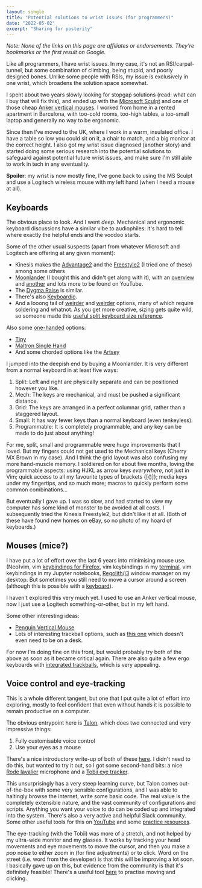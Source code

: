 ```yaml
---
layout: single
title: "Potential solutions to wrist issues (for programmers)"
date: "2022-05-02"
excerpt: "Sharing for posterity"
---
```


_Note: None of the links on this page are affiliates or endorsements. They're bookmarks or the first result on Google._

Like all programmers, I have wrist issues. In my case, it's not an RSI/carpal-tunnel, but some combination of climbing, being stupid, and poorly designed bones. Unlike some people with RSIs, my issue is exclusively in one wrist, which broadens the solution space somewhat.

I spent about two years slowly looking for stopgap solutions (read: what can I buy that will fix this), and ended up with the [Microsoft Sculpt](https://www.microsoft.com/en-gb/d/microsoft-sculpt-ergonomic-desktop/8xk02kz6k69w) and one of those cheap [Anker vertical mouses](https://uk.anker.com/products/a7851). I worked from home in a rented apartment in Barcelona, with too-cold rooms, too-high tables, a too-small laptop and generally no way to be ergonomic.

Since then I've moved to the UK, where I work in a warm, insulated office. I have a table so low you could sit on it, a chair to match, and a big monitor at the correct height. I also got my wrist issue diagnosed (another story) and started doing some serious research into the potential solutions to safeguard against potential future wrist issues, and make sure I'm still able to work in tech in any eventuality.

**Spoiler**: my wrist is now mostly fine, I've gone back to using the MS Sculpt and use a Logitech wireless mouse with my left hand (when I need a mouse at all).

## Keyboards
The obvious place to look. And I went _deep_. Mechanical and ergonomic keyboard discussions have a similar vibe to audiophiles: it's hard to tell where exactly the helpful ends and the voodoo starts.

Some of the other usual suspects (apart from whatever Microsoft and Logitech are offering at any given moment):
- Kinesis makes the [Advantage2](https://kinesis-ergo.com/keyboards/advantage2-keyboard/) and the [Freestyle2](https://kinesis-ergo.com/keyboards/freestyle2-keyboard/) (I tried one of these) among some others
- [Moonlander](https://www.zsa.io/moonlander/) (I bought this and didn't get along with it), with an [overview](https://soletta.medium.com/zsa-moonlander-mk1-65969c563ec0) and [another](https://www.milesmcbain.com/posts/zsa-moonlander-review/) and lots more to be found on YouTube.
- The [Dygma Raise](https://dygma.com/) is similar.
- There's also [Keyboardio](https://shop.keyboard.io/).
- And a looong tail of [weirder](https://old.reddit.com/r/MechanicalKeyboards/comments/g3aue6/the_dactylmanuformrtrack_with_qmk_features_on_a/) and [weirder]() options, many of which require soldering and whatnot. As you get more creative, sizing gets quite wild, so someone made this [useful split keyboard size reference](https://jhelvy.shinyapps.io/splitkbcompare/).

Also some [one-handed](https://old.reddit.com/r/ErgoMechKeyboards/comments/o21plf/onehanded_solutions/) options:
- [Tipy](https://tipykeyboard.com/en/home/)
- [Maltron Single Hand](https://www.maltron.com/store/p1/Maltron_Single_Hand_Keyboards_-_UK_English.html)
- And some chorded options like the [Artsey](https://artsey.io/)

I jumped into the deepish end by buying a Moonlander. It is very different from a normal keyboard in at least five ways:
1. Split: Left and right are physically separate and can be positioned however you like.
2. Mech: The keys are mechanical, and must be pushed a significant distance.
3. Grid: The keys are arranged in a perfect columnar grid, rather than a staggered layout.
4. Small: It has way fewer keys than a normal keyboard (even tenkeyless).
5. Programmable: It is completely programmable, and any key can be made to do just about anything!

For me, split, small and programmable were huge improvements that I loved. But my fingers could not get used to the Mechanical keys (Cherry MX Brown in my case). And I think the grid layout was also confusing my more hand-muscle memory. I soldiered on for about five months, loving the programmable aspects: using HJKL as arrow keys _everywhere_, not just in Vim; quick access to all my favourite types of brackets {[()]}; media keys under my fingertips, and so much more; macros to quickly perform some common combinations...

But eventually I gave up. I was so slow, and had started to view my computer has some kind of monster to be avoided at all costs. I subsequently tried the Kinesis Freestyle2, but didn't like it at all. (Both of these have found new homes on eBay, so no photo of my hoard of keyboards.)

## Mouses (mice?)
I have put a lot of effort over the last 6 years into minimising mouse use. (Neo)vim, vim [keybindings for Firefox](https://addons.mozilla.org/en-GB/firefox/addon/vimium-ff/), vim keybindings in my [terminal](https://gnunn1.github.io/tilix-web/), vim keybindings in my Jupyter notebooks, [Regolith](https://regolith-linux.org/)/[i3](https://i3wm.org/) window manager on my desktop. But sometimes you still need to move a cursor around a screen (although this is possible with a [keyboard](https://www.youtube.com/watch?v=gtXtCfSIUfs)).

I haven't explored this very much yet. I used to use an Anker vertical mouse, now I just use a Logitech something-or-other, but in my left hand.

Some other interesting ideas:
- [Penguin Vertical Mouse](https://www.posturite.co.uk/penguin-ambidextrous-vertical-mouse)
- Lots of interesting trackball options, such as [this one](https://www.amazon.co.uk/Elecom-Trackball-Connection-Symmetory-Grip-Performance-2-4G-Wireless/dp/B07ZKL66GY/) which doesn't even need to be on a desk.

For now I'm doing fine on this front, but would probably try both of the above as soon as it became critical again. There are also quite a few ergo keyboards with [integrated trackballs](https://old.reddit.com/r/MechanicalKeyboards/comments/g3aue6/the_dactylmanuformrtrack_with_qmk_features_on_a/), which is very appealing.

## Voice control and eye-tracking
This is a whole different tangent, but one that I put quite a lot of effort into exploring, mostly to feel confident that even without hands it is possible to remain productive on a computer.

The obvious entrypoint here is [Talon](https://talonvoice.com/), which does two connected and very impressive things:
1. Fully customisable voice control
2. Use your eyes as a mouse

There's a nice introductory write-up of both of these [here](https://www.joshwcomeau.com/blog/hands-free-coding/). I didn't need to do this, but wanted to try it out, so I got some second-hand bits: a nice [Rode lavalier](https://rode.com/en/microphones/lavalier-wearable/lavalier-go#module_10) microphone and a [Tobii eye tracker](https://gaming.tobii.com/product/eye-tracker-5/).

This unsurprisingly has a very steep learning curve, but Talon comes out-of-the-box with some very sensible configurations, and I was able to haltingly browse the internet, write some basic code. The real value is the completely extensible nature, and the vast community of configurations and scripts. Anything you want your voice to do can be coded up and integrated into the system. There's also a very active and helpful Slack community. Some other useful tools for this on [YouTube](https://www.youtube.com/user/tararoys/videos) and some [practice resources](https://chaosparrot.github.io/talon_practice/).

The eye-tracking (with the Tobii) was more of a stretch, and not helped by my ultra-wide monitor and my glasses. It works by tracking your head movements and eye movements to move the cursor, and then you make a _pop_ noise to either zoom in (for fine adjustments) or to click. Word on the street (i.e. word from the developer) is that this will be improving a lot soon. I basically gave up on this, but evidence from the community is that it's definitely feasible! There's a useful tool [here](https://emily.tools/talon_eye/) to practise moving and clicking.
